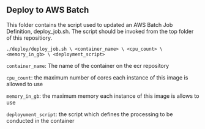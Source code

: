 ## Deploy to AWS Batch

This folder contains the script used to updated an AWS Batch Job Definition, 
deploy_job.sh. The script should be invoked from the top folder of this 
repositiory.

`./deploy/deploy_job.sh \
    <container_name> \
    <cpu_count> \
    <memory_in_gb> \
    <deployment_script>`

`container_name`: The name of the container on the ecr repository

`cpu_count`: the maximum number of cores each instance of this image is allowed to use

`memory_in_gb`: the maximum memory each instance of this image is allows to use

`deployument_script`: the script which defines the processing to be conducted in the container
